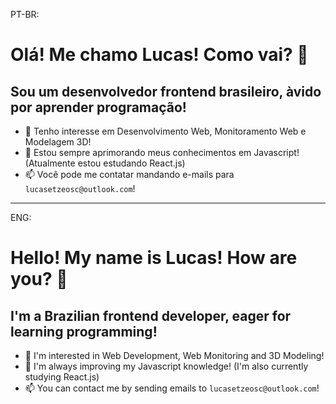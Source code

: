 
PT-BR:
# Olá! Me chamo Lucas! Como vai? 👋
## Sou um desenvolvedor frontend brasileiro, àvido por aprender programação!
- 👀 Tenho interesse em Desenvolvimento Web, Monitoramento Web e Modelagem 3D!
- 🌱 Estou sempre aprimorando meus conhecimentos em Javascript! (Atualmente estou estudando React.js)
- 📫 Você pode me contatar mandando e-mails para `lucasetzeosc@outlook.com`!
---
ENG:
# Hello! My name is Lucas! How are you? 👋
## I'm a Brazilian frontend developer, eager for learning programming!
- 👀 I'm interested in Web Development, Web Monitoring and 3D Modeling!
- 🌱 I'm always improving my Javascript knowledge! (I'm also currently studying React.js)
- 📫 You can contact me by sending emails to `lucasetzeosc@outlook.com`!

